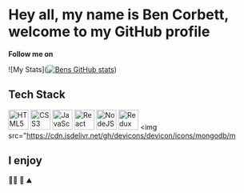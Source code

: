 # Hey all, my name is Ben Corbett, welcome to my GitHub profile

<strong>Follow me on</strong>

![My Stats]([![Bens GitHub stats](https://github-readme-stats.vercel.app/api?username=bcsurf2822)](https://github.com/bcsurf2822/github-readme-stats))

## Tech Stack

<img src="https://cdn.jsdelivr.net/gh/devicons/devicon/icons/html5/html5-original-wordmark.svg" alt="HTML5" width="40" height="40"> <img src="https://cdn.jsdelivr.net/gh/devicons/devicon/icons/css3/css3-original-wordmark.svg" alt="CSS3" width="40" height="40"> <img src="https://cdn.jsdelivr.net/gh/devicons/devicon/icons/javascript/javascript-original.svg" alt="JavaScript" width="40" height="40"> <img src="https://cdn.jsdelivr.net/gh/devicons/devicon/icons/react/react-original-wordmark.svg" alt="React" width="40" height="40"> <img src="https://cdn.jsdelivr.net/gh/devicons/devicon/icons/nodejs/nodejs-original-wordmark.svg" alt="NodeJS" width="40" height="40"> <img src="https://cdn.jsdelivr.net/gh/devicons/devicon/icons/redux/redux-original.svg" alt="Redux" width="40" height="40"> <img src="https://cdn.jsdelivr.net/gh/devicons/devicon/icons/mongodb/m

<h2>I enjoy</h2>
🏄‍♂️ 🌲 ⛰️
